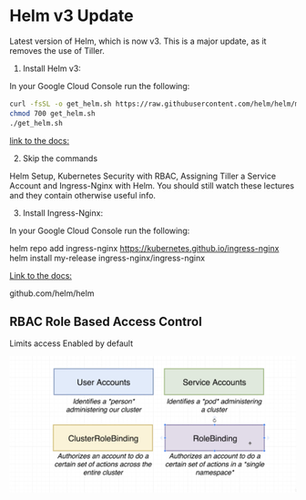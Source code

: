 # Helm v3 Update

Latest version of Helm, which is now v3. This is a major update, as it removes the use of Tiller.

1. Install Helm v3:

In your Google Cloud Console run the following:
```sh
curl -fsSL -o get_helm.sh https://raw.githubusercontent.com/helm/helm/master/scripts/get-helm-3
chmod 700 get_helm.sh
./get_helm.sh
 ```
[link to the docs:](https://helm.sh/docs/intro/install/#from-script)



2. Skip the commands 

Helm Setup, Kubernetes Security with RBAC, Assigning Tiller a Service Account and Ingress-Nginx with Helm. You should still watch these lectures and they contain otherwise useful info.

3. Install Ingress-Nginx:

In your Google Cloud Console run the following:

helm repo add ingress-nginx https://kubernetes.github.io/ingress-nginx
helm install my-release ingress-nginx/ingress-nginx
 
[Link to the docs:](https://kubernetes.github.io/ingress-nginx/deploy/#using-helm)

github.com/helm/helm

## RBAC Role Based Access Control

Limits access
Enabled by default

![RBAC](RBAC.png)

